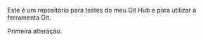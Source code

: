Este é um repositório para testes do meu Git Hub e para utilizar a ferramenta Git.

Primeira alteração.
